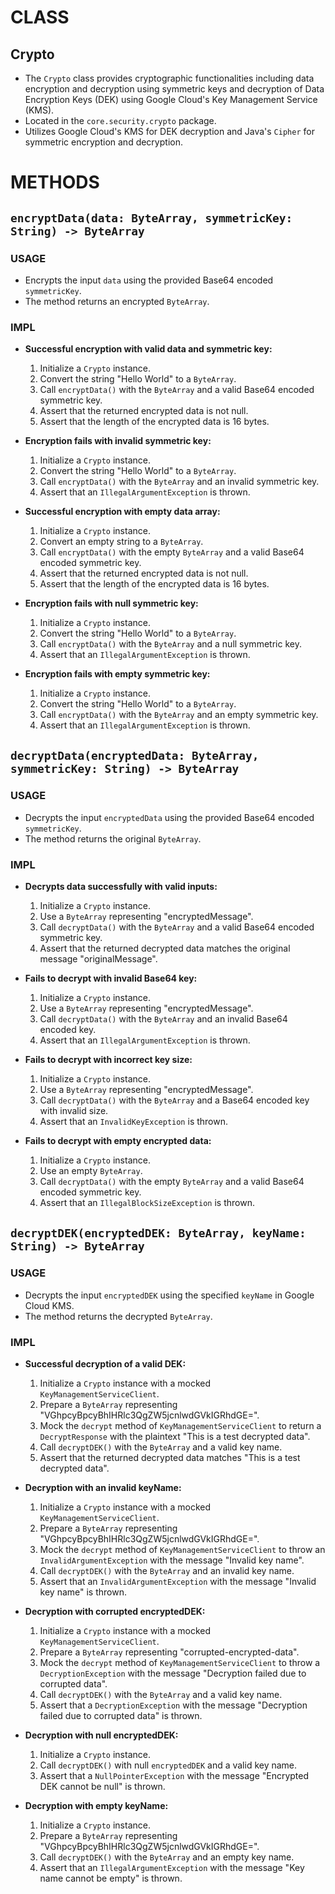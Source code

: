 # CLASS
## Crypto
* The `Crypto` class provides cryptographic functionalities including data encryption and decryption using symmetric keys and decryption of Data Encryption Keys (DEK) using Google Cloud's Key Management Service (KMS).
* Located in the `core.security.crypto` package.
* Utilizes Google Cloud's KMS for DEK decryption and Java's `Cipher` for symmetric encryption and decryption.

# METHODS
## `encryptData(data: ByteArray, symmetricKey: String) -> ByteArray`
### USAGE
* Encrypts the input `data` using the provided Base64 encoded `symmetricKey`.
* The method returns an encrypted `ByteArray`.
### IMPL
* **Successful encryption with valid data and symmetric key:**
  1. Initialize a `Crypto` instance.
  2. Convert the string "Hello World" to a `ByteArray`.
  3. Call `encryptData()` with the `ByteArray` and a valid Base64 encoded symmetric key.
  4. Assert that the returned encrypted data is not null.
  5. Assert that the length of the encrypted data is 16 bytes.

* **Encryption fails with invalid symmetric key:**
  1. Initialize a `Crypto` instance.
  2. Convert the string "Hello World" to a `ByteArray`.
  3. Call `encryptData()` with the `ByteArray` and an invalid symmetric key.
  4. Assert that an `IllegalArgumentException` is thrown.

* **Successful encryption with empty data array:**
  1. Initialize a `Crypto` instance.
  2. Convert an empty string to a `ByteArray`.
  3. Call `encryptData()` with the empty `ByteArray` and a valid Base64 encoded symmetric key.
  4. Assert that the returned encrypted data is not null.
  5. Assert that the length of the encrypted data is 16 bytes.

* **Encryption fails with null symmetric key:**
  1. Initialize a `Crypto` instance.
  2. Convert the string "Hello World" to a `ByteArray`.
  3. Call `encryptData()` with the `ByteArray` and a null symmetric key.
  4. Assert that an `IllegalArgumentException` is thrown.

* **Encryption fails with empty symmetric key:**
  1. Initialize a `Crypto` instance.
  2. Convert the string "Hello World" to a `ByteArray`.
  3. Call `encryptData()` with the `ByteArray` and an empty symmetric key.
  4. Assert that an `IllegalArgumentException` is thrown.

## `decryptData(encryptedData: ByteArray, symmetricKey: String) -> ByteArray`
### USAGE
* Decrypts the input `encryptedData` using the provided Base64 encoded `symmetricKey`.
* The method returns the original `ByteArray`.
### IMPL
* **Decrypts data successfully with valid inputs:**
  1. Initialize a `Crypto` instance.
  2. Use a `ByteArray` representing "encryptedMessage".
  3. Call `decryptData()` with the `ByteArray` and a valid Base64 encoded symmetric key.
  4. Assert that the returned decrypted data matches the original message "originalMessage".

* **Fails to decrypt with invalid Base64 key:**
  1. Initialize a `Crypto` instance.
  2. Use a `ByteArray` representing "encryptedMessage".
  3. Call `decryptData()` with the `ByteArray` and an invalid Base64 encoded key.
  4. Assert that an `IllegalArgumentException` is thrown.

* **Fails to decrypt with incorrect key size:**
  1. Initialize a `Crypto` instance.
  2. Use a `ByteArray` representing "encryptedMessage".
  3. Call `decryptData()` with the `ByteArray` and a Base64 encoded key with invalid size.
  4. Assert that an `InvalidKeyException` is thrown.

* **Fails to decrypt with empty encrypted data:**
  1. Initialize a `Crypto` instance.
  2. Use an empty `ByteArray`.
  3. Call `decryptData()` with the empty `ByteArray` and a valid Base64 encoded symmetric key.
  4. Assert that an `IllegalBlockSizeException` is thrown.

## `decryptDEK(encryptedDEK: ByteArray, keyName: String) -> ByteArray`
### USAGE
* Decrypts the input `encryptedDEK` using the specified `keyName` in Google Cloud KMS.
* The method returns the decrypted `ByteArray`.
### IMPL
* **Successful decryption of a valid DEK:**
  1. Initialize a `Crypto` instance with a mocked `KeyManagementServiceClient`.
  2. Prepare a `ByteArray` representing "VGhpcyBpcyBhIHRlc3QgZW5jcnlwdGVkIGRhdGE=".
  3. Mock the `decrypt` method of `KeyManagementServiceClient` to return a `DecryptResponse` with the plaintext "This is a test decrypted data".
  4. Call `decryptDEK()` with the `ByteArray` and a valid key name.
  5. Assert that the returned decrypted data matches "This is a test decrypted data".

* **Decryption with an invalid keyName:**
  1. Initialize a `Crypto` instance with a mocked `KeyManagementServiceClient`.
  2. Prepare a `ByteArray` representing "VGhpcyBpcyBhIHRlc3QgZW5jcnlwdGVkIGRhdGE=".
  3. Mock the `decrypt` method of `KeyManagementServiceClient` to throw an `InvalidArgumentException` with the message "Invalid key name".
  4. Call `decryptDEK()` with the `ByteArray` and an invalid key name.
  5. Assert that an `InvalidArgumentException` with the message "Invalid key name" is thrown.

* **Decryption with corrupted encryptedDEK:**
  1. Initialize a `Crypto` instance with a mocked `KeyManagementServiceClient`.
  2. Prepare a `ByteArray` representing "corrupted-encrypted-data".
  3. Mock the `decrypt` method of `KeyManagementServiceClient` to throw a `DecryptionException` with the message "Decryption failed due to corrupted data".
  4. Call `decryptDEK()` with the `ByteArray` and a valid key name.
  5. Assert that a `DecryptionException` with the message "Decryption failed due to corrupted data" is thrown.

* **Decryption with null encryptedDEK:**
  1. Initialize a `Crypto` instance.
  2. Call `decryptDEK()` with null `encryptedDEK` and a valid key name.
  3. Assert that a `NullPointerException` with the message "Encrypted DEK cannot be null" is thrown.

* **Decryption with empty keyName:**
  1. Initialize a `Crypto` instance.
  2. Prepare a `ByteArray` representing "VGhpcyBpcyBhIHRlc3QgZW5jcnlwdGVkIGRhdGE=".
  3. Call `decryptDEK()` with the `ByteArray` and an empty key name.
  4. Assert that an `IllegalArgumentException` with the message "Key name cannot be empty" is thrown.